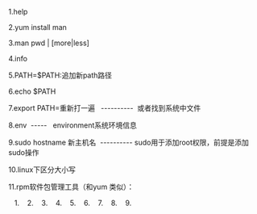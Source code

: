 
1.help

2.yum install man 

3.man pwd | [more|less] 

4.info 

5.PATH=$PATH:追加新path路径

6.echo $PATH

7.export PATH=重新打一遍   ----------  或者找到系统中文件

8.env  -----   environment系统环境信息

9.sudo hostname 新主机名  ---------- sudo用于添加root权限，前提是添加sudo操作

10.linux下区分大小写

11.rpm软件包管理工具（和yum 类似）：

    1.
    2.
    3.
    4.
    5.
    6.
    7.
    8.
    9.





